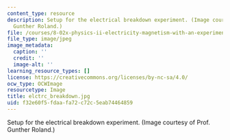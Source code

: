 ```yaml
---
content_type: resource
description: Setup for the electrical breakdown experiment. (Image courtesy of Prof.
  Gunther Roland.)
file: /courses/8-02x-physics-ii-electricity-magnetism-with-an-experimental-focus-spring-2005/f32e60f5fdaafa72c72c5eab74464859_elctrc_breakdown.jpg
file_type: image/jpeg
image_metadata:
  caption: ''
  credit: ''
  image-alt: ''
learning_resource_types: []
license: https://creativecommons.org/licenses/by-nc-sa/4.0/
ocw_type: OCWImage
resourcetype: Image
title: elctrc_breakdown.jpg
uid: f32e60f5-fdaa-fa72-c72c-5eab74464859
---
```

Setup for the electrical breakdown experiment. (Image courtesy of Prof. Gunther Roland.)